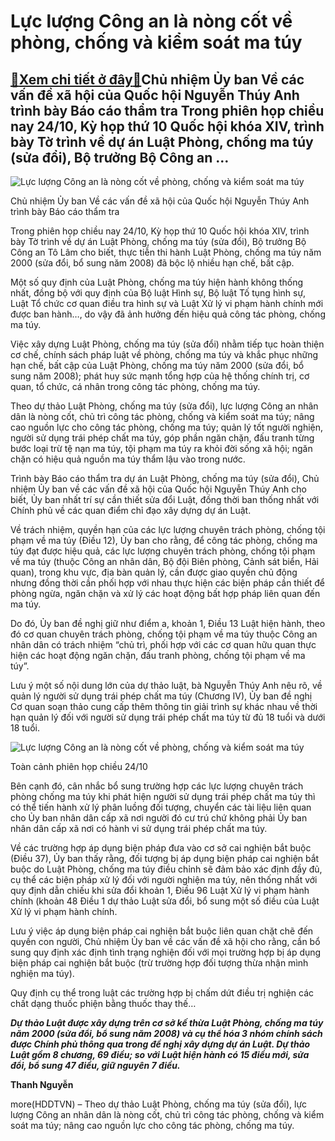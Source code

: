 Lực lượng Công an là nòng cốt về phòng, chống và kiểm soát ma túy
=================================================================

[:gift:Xem chi tiết ở đây:gift:](https://hddtvn.com/luc-luong-cong-an-la-nong-cot-ve-phong-chong-va-kiem-soat-ma-tuy/)Chủ nhiệm Ủy ban Về các vấn đề xã hội của Quốc hội Nguyễn Thúy Anh trình bày Báo cáo thẩm tra Trong phiên họp chiều nay 24/10, Kỳ họp thứ 10 Quốc hội khóa XIV, trình bày Tờ trình về dự án Luật Phòng, chống ma túy (sửa đổi), Bộ trưởng Bộ Công an …
------------------------------------------------------------------------------------------------------------------------------------------------------------------------------------------------------------------------------------------------------





![Lực lượng Công an là nòng cốt về phòng, chống và kiểm soát ma túy](https://hddtvn.com/wp-content/uploads/2021/01/4418_cong_an.jpg "Lực lượng Công an là nòng cốt về phòng, chống và kiểm soát ma túy")


 Chủ nhiệm Ủy ban Về các vấn đề xã hội của Quốc hội Nguyễn Thúy Anh trình bày Báo cáo thẩm tra



Trong phiên họp chiều nay 24/10, Kỳ họp thứ 10 Quốc hội khóa XIV, trình bày Tờ trình về dự án Luật Phòng, chống ma túy (sửa đổi), Bộ trưởng Bộ Công an Tô Lâm cho biết, thực tiễn thi hành Luật Phòng, chống ma túy năm 2000 (sửa đổi, bổ sung năm 2008) đã bộc lộ nhiều hạn chế, bất cập.


Một số quy định của Luật Phòng, chống ma túy hiện hành không thống nhất, đồng bộ với quy định của Bộ luật Hình sự, Bộ luật Tố tụng hình sự, Luật Tổ chức cơ quan điều tra hình sự và Luật Xử lý vi phạm hành chính mới được ban hành…, do vậy đã ảnh hưởng đến hiệu quả công tác phòng, chống ma túy.


Việc xây dựng Luật Phòng, chống ma túy (sửa đổi) nhằm tiếp tục hoàn thiện cơ chế, chính sách pháp luật về phòng, chống ma túy và khắc phục những hạn chế, bất cập của Luật Phòng, chống ma túy năm 2000 (sửa đổi, bổ sung năm 2008); phát huy sức mạnh tổng hợp của hệ thống chính trị, cơ quan, tổ chức, cá nhân trong công tác phòng, chống ma túy.


Theo dự thảo Luật Phòng, chống ma túy (sửa đổi), lực lượng Công an nhân dân là nòng cốt, chủ trì công tác phòng, chống và kiểm soát ma túy; nâng cao nguồn lực cho công tác phòng, chống ma túy; quản lý tốt người nghiện, người sử dụng trái phép chất ma túy, góp phần ngăn chặn, đấu tranh từng bước loại trừ tệ nạn ma túy, tội phạm ma túy ra khỏi đời sống xã hội; ngăn chặn có hiệu quả nguồn ma túy thẩm lậu vào trong nước.


Trình bày Báo cáo thẩm tra dự án Luật Phòng, chống ma túy (sửa đổi), Chủ nhiệm Ủy ban về các vấn đề xã hội của Quốc hội Nguyễn Thúy Anh cho biết, Ủy ban nhất trí sự cần thiết sửa đổi Luật, đồng thời ban thống nhất với Chính phủ về các quan điểm chỉ đạo xây dựng dự án Luật.


Về trách nhiệm, quyền hạn của các lực lượng chuyên trách phòng, chống tội phạm về ma túy (Điều 12), Ủy ban cho rằng, để công tác phòng, chống ma túy đạt được hiệu quả, các lực lượng chuyên trách phòng, chống tội phạm về ma túy (thuộc Công an nhân dân, Bộ đội Biên phòng, Cảnh sát biển, Hải quan), trong khu vực, địa bàn quản lý, cần được giao quyền chủ động nhưng đồng thời cần phối hợp với nhau thực hiện các biện pháp cần thiết để phòng ngừa, ngăn chặn và xử lý các hoạt động bất hợp pháp liên quan đến ma túy.


Do đó, Ủy ban đề nghị giữ như điểm a, khoản 1, Điều 13 Luật hiện hành, theo đó cơ quan chuyên trách phòng, chống tội phạm về ma túy thuộc Công an nhân dân có trách nhiệm “chủ trì, phối hợp với các cơ quan hữu quan thực hiện các hoạt động ngăn chặn, đấu tranh phòng, chống tội phạm về ma túy”.


Lưu ý một số nội dung lớn của dự thảo luật, bà Nguyễn Thúy Anh nêu rõ, về quản lý người sử dụng trái phép chất ma túy (Chương IV), Ủy ban đề nghị Cơ quan soạn thảo cung cấp thêm thông tin giải trình sự khác nhau về thời hạn quản lý đối với người sử dụng trái phép chất ma túy từ đủ 18 tuổi và dưới 18 tuổi.





![Lực lượng Công an là nòng cốt về phòng, chống và kiểm soát ma túy](https://hddtvn.com/wp-content/uploads/2021/01/4554_toan_cYnh_24.jpg "Lực lượng Công an là nòng cốt về phòng, chống và kiểm soát ma túy")


Toàn cảnh phiên họp chiều 24/10



Bên cạnh đó, cân nhắc bổ sung trường hợp các lực lượng chuyên trách phòng chống ma túy khi phát hiện người sử dụng trái phép chất ma túy thì có thể tiến hành xử lý phân luồng đối tượng, chuyển các tài liệu liên quan cho Ủy ban nhân dân cấp xã nơi người đó cư trú chứ không phải Ủy ban nhân dân cấp xã nơi có hành vi sử dụng trái phép chất ma túy.


Về các trường hợp áp dụng biện pháp đưa vào cơ sở cai nghiện bắt buộc (Điều 37), Ủy ban thấy rằng, đối tượng bị áp dụng biện pháp cai nghiện bắt buộc do Luật Phòng, chống ma túy điều chỉnh sẽ đảm bảo xác định đầy đủ, cụ thể các biện pháp xử lý đối với người nghiện ma túy, nên thống nhất với quy định dẫn chiếu khi sửa đổi khoản 1, Điều 96 Luật Xử lý vi phạm hành chính (khoản 48 Điều 1 dự thảo Luật sửa đổi, bổ sung một số điều của Luật Xử lý vi phạm hành chính.


Lưu ý việc áp dụng biện pháp cai nghiện bắt buộc liên quan chặt chẽ đến quyền con người, Chủ nhiệm Ủy ban về các vấn đề xã hội cho rằng, cần bổ sung quy định xác định tình trạng nghiện đối với mọi trường hợp bị áp dụng biện pháp cai nghiện bắt buộc (trừ trường hợp đối tượng thừa nhận mình nghiện ma túy).


Quy định cụ thể trong luật các trường hợp bị chấm dứt điều trị nghiện các chất dạng thuốc phiện bằng thuốc thay thế…





***Dự thảo Luật được xây dựng trên cơ sở kế thừa Luật Phòng, chống ma túy năm 2000 (sửa đổi, bổ sung năm 2008) và cụ thể hóa 3 nhóm chính sách được Chính phủ thông qua trong đề nghị xây dựng dự án Luật. Dự thảo Luật gồm 8 chương, 69 điều; so với Luật hiện hành có 15 điều mới, sửa đổi, bổ sung 47 điều, giữ nguyên 7 điều.***




**Thanh Nguyễn**



more(HDDTVN) – Theo dự thảo Luật Phòng, chống ma túy (sửa đổi), lực lượng Công an nhân dân là nòng cốt, chủ trì công tác phòng, chống và kiểm soát ma túy; nâng cao nguồn lực cho công tác phòng, chống ma túy.

